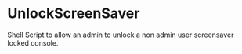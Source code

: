 UnlockScreenSaver
=================

Shell Script to allow an admin to unlock a non admin user screensaver locked console.
